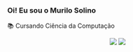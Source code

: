 ### Oi! Eu sou o Murilo Solino

📚 Cursando Ciência da Computação <br>

<div align="center">
  <a href="https://github.com/murilosolino">
</a> 
</p>

    
</div>
  
<div>
   <center>
     <a href = "mailto:murilo.solino@outlook.com"><img src=https://img.shields.io/badge/Microsoft_Outlook-0078D4?style=for-the-badge&logo=microsoftoutlook&logoColor=white target="_blank"></a>
  <a href="https://www.linkedin.com/in/murilo-solino-312960236" target="_blank"><img src="https://img.shields.io/badge/-LinkedIn-%230077B5?style=for-the-badge&logo=linkedin&logoColor=white" target="_blank"></a>   
    </center>
 
</div>

